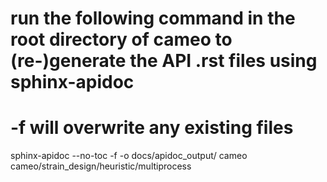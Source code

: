 # run the following command in the root directory of cameo to (re-)generate the API .rst files using sphinx-apidoc
# -f will overwrite any existing files
sphinx-apidoc --no-toc -f -o docs/apidoc_output/ cameo cameo/strain_design/heuristic/multiprocess

